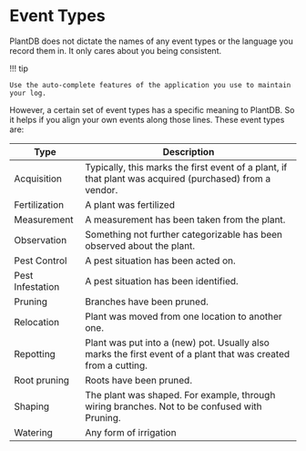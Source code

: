 # Event Types

PlantDB does not dictate the names of any event types or the language you record them in. It only cares about you being consistent.

!!! tip

    Use the auto-complete features of the application you use to maintain your log.

However, a certain set of event types has a specific meaning to PlantDB. So it helps if you align your own events along those lines. These event types are:

| Type             | Description                                                                                                    |
| ---------------- | -------------------------------------------------------------------------------------------------------------- |
| Acquisition      | Typically, this marks the first event of a plant, if that plant was acquired (purchased) from a vendor.        |
| Fertilization    | A plant was fertilized                                                                                         |
| Measurement      | A measurement has been taken from the plant.                                                                   |
| Observation      | Something not further categorizable has been observed about the plant.                                         |
| Pest Control     | A pest situation has been acted on.                                                                            |
| Pest Infestation | A pest situation has been identified.                                                                          |
| Pruning          | Branches have been pruned.                                                                                     |
| Relocation       | Plant was moved from one location to another one.                                                              |
| Repotting        | Plant was put into a (new) pot. Usually also marks the first event of a plant that was created from a cutting. |
| Root pruning     | Roots have been pruned.                                                                                        |
| Shaping          | The plant was shaped. For example, through wiring branches. Not to be confused with Pruning.                   |
| Watering         | Any form of irrigation                                                                                         |
